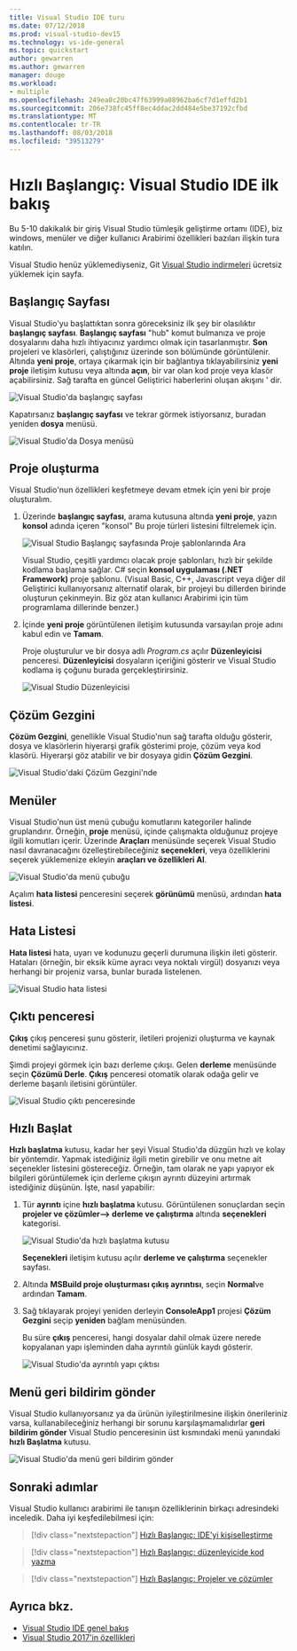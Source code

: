 ```yaml
---
title: Visual Studio IDE turu
ms.date: 07/12/2018
ms.prod: visual-studio-dev15
ms.technology: vs-ide-general
ms.topic: quickstart
author: gewarren
ms.author: gewarren
manager: douge
ms.workload:
- multiple
ms.openlocfilehash: 249ea0c20bc47f63999a08962ba6cf7d1effd2b1
ms.sourcegitcommit: 206e738fc45ff8ec4ddac2dd484e5be37192cfbd
ms.translationtype: MT
ms.contentlocale: tr-TR
ms.lasthandoff: 08/03/2018
ms.locfileid: "39513279"
---
```

# <a name="quickstart-first-look-at-the-visual-studio-ide"></a>Hızlı Başlangıç: Visual Studio IDE ilk bakış

Bu 5-10 dakikalık bir giriş Visual Studio tümleşik geliştirme ortamı (IDE), biz windows, menüler ve diğer kullanıcı Arabirimi özellikleri bazıları ilişkin tura katılın.

Visual Studio henüz yüklemediyseniz, Git [Visual Studio indirmeleri](https://visualstudio.microsoft.com/downloads/?utm_medium=microsoft&utm_source=docs.microsoft.com&utm_campaign=button+cta&utm_content=download+vs2017) ücretsiz yüklemek için sayfa.

## <a name="start-page"></a>Başlangıç Sayfası

Visual Studio'yu başlattıktan sonra göreceksiniz ilk şey bir olasılıktır **başlangıç sayfası**. **Başlangıç sayfası** "hub" komut bulmanıza ve proje dosyalarını daha hızlı ihtiyacınız yardımcı olmak için tasarlanmıştır. **Son** projeleri ve klasörleri, çalıştığınız üzerinde son bölümünde görüntülenir. Altında **yeni proje**, ortaya çıkarmak için bir bağlantıya tıklayabilirsiniz **yeni proje** iletişim kutusu veya altında **açın**, bir var olan kod proje veya klasör açabilirsiniz. Sağ tarafta en güncel Geliştirici haberlerini oluşan akışını ' dir.

![Visual Studio'da başlangıç sayfası](media/start-page.png)

Kapatırsanız **başlangıç sayfası** ve tekrar görmek istiyorsanız, buradan yeniden **dosya** menüsü.

![Visual Studio'da Dosya menüsü](media/quickstart-IDE-file-menu-large.png)

## <a name="create-a-project"></a>Proje oluşturma

Visual Studio'nun özellikleri keşfetmeye devam etmek için yeni bir proje oluşturalım.

1. Üzerinde **başlangıç sayfası**, arama kutusuna altında **yeni proje**, yazın **konsol** adında içeren "konsol" Bu proje türleri listesini filtrelemek için.

   ![Visual Studio Başlangıç sayfasında Proje şablonlarında Ara](media/start-page-search-templates.png)

   Visual Studio, çeşitli yardımcı olacak proje şablonları, hızlı bir şekilde kodlama başlama sağlar. C# seçin **konsol uygulaması (.NET Framework)** proje şablonu. (Visual Basic, C++, Javascript veya diğer dil Geliştirici kullanıyorsanız alternatif olarak, bir projeyi bu dillerden birinde oluşturun çekinmeyin. Biz göz atan kullanıcı Arabirimi için tüm programlama dillerinde benzer.)

1. İçinde **yeni proje** görüntülenen iletişim kutusunda varsayılan proje adını kabul edin ve **Tamam**.

   Proje oluşturulur ve bir dosya adlı *Program.cs* açılır **Düzenleyicisi** penceresi. **Düzenleyicisi** dosyaların içeriğini gösterir ve Visual Studio kodlama iş çoğunu burada gerçekleştirirsiniz.

   ![Visual Studio Düzenleyicisi](media/editor.png)

## <a name="solution-explorer"></a>Çözüm Gezgini

**Çözüm Gezgini**, genellikle Visual Studio'nun sağ tarafta olduğu gösterir, dosya ve klasörlerin hiyerarşi grafik gösterimi proje, çözüm veya kod klasörü. Hiyerarşi göz atabilir ve bir dosyaya gidin **Çözüm Gezgini**.

![Visual Studio'daki Çözüm Gezgini'nde](media/quickstart-IDE-solution-explorer.png)

## <a name="menus"></a>Menüler

Visual Studio'nun üst menü çubuğu komutlarını kategoriler halinde gruplandırır. Örneğin, **proje** menüsü, içinde çalışmakta olduğunuz projeye ilgili komutları içerir. Üzerinde **Araçları** menüsünde seçerek Visual Studio nasıl davranacağını özelleştirebileceğiniz **seçenekleri**, veya özelliklerini seçerek yüklemenize ekleyin **araçları ve özellikleri Al**.

![Visual Studio'da menü çubuğu](media/quickstart-IDE-menu-bar.png)

Açalım **hata listesi** penceresini seçerek **görünümü** menüsü, ardından **hata listesi**.

## <a name="error-list"></a>Hata Listesi

**Hata listesi** hata, uyarı ve kodunuzu geçerli durumuna ilişkin ileti gösterir. Hataları (örneğin, bir eksik küme ayracı veya noktalı virgül) dosyanızı veya herhangi bir projeniz varsa, bunlar burada listelenen.

![Visual Studio hata listesi](media/quickstart-IDE-error-list.png)

## <a name="output-window"></a>Çıktı penceresi

**Çıkış** çıkış penceresi şunu gösterir, iletileri projenizi oluşturma ve kaynak denetimi sağlayıcınız.

Şimdi projeyi görmek için bazı derleme çıkışı. Gelen **derleme** menüsünde seçin **Çözümü Derle**. **Çıkış** penceresi otomatik olarak odağa gelir ve derleme başarılı iletisini görüntüler.

![Visual Studio çıktı penceresinde](media/build-output-minimal.png)

## <a name="quick-launch"></a>Hızlı Başlat

**Hızlı başlatma** kutusu, kadar her şeyi Visual Studio'da düzgün hızlı ve kolay bir yöntemdir. Yapmak istediğiniz ilgili metin girebilir ve onu metne ait seçenekler listesini göstereceğiz. Örneğin, tam olarak ne yapı yapıyor ek bilgileri görüntülemek için derleme çıkışın ayrıntı düzeyini artırmak istediğiniz düşünün. İşte, nasıl yapabilir:

1. Tür **ayrıntı** içine **hızlı başlatma** kutusu. Görüntülenen sonuçlardan seçin **projeler ve çözümler--> derleme ve çalıştırma** altında **seçenekleri** kategorisi.

   ![Visual Studio'da hızlı başlatma kutusu](media/quickstart-IDE-quick-launch.png)

   **Seçenekleri** iletişim kutusu açılır **derleme ve çalıştırma** seçenekler sayfası.

1. Altında **MSBuild proje oluşturması çıkış ayrıntısı**, seçin **Normal**ve ardından **Tamam**.

1. Sağ tıklayarak projeyi yeniden derleyin **ConsoleApp1** projesi **Çözüm Gezgini** seçip **yeniden** bağlam menüsünden.

   Bu süre **çıkış** penceresi, hangi dosyalar dahil olmak üzere nerede kopyalanan yapı işleminden daha ayrıntılı günlük kaydı gösterir.

   ![Visual Studio'da ayrıntılı yapı çıktısı](media/build-output-verbose.png)

## <a name="send-feedback-menu"></a>Menü geri bildirim gönder

Visual Studio kullanıyorsanız ya da ürünün iyileştirilmesine ilişkin önerileriniz varsa, kullanabileceğiniz herhangi bir sorunu karşılaşmamalıdırlar **geri bildirim gönder** Visual Studio penceresinin üst kısmındaki menü yanındaki **hızlı Başlatma** kutusu.

![Visual Studio'da menü geri bildirim gönder](media/quickstart-IDE-send-feedback.png)

## <a name="next-steps"></a>Sonraki adımlar

Visual Studio kullanıcı arabirimi ile tanışın özelliklerinin birkaçı adresindeki inceledik. Daha iyi keşfedilebilmesi için:

> [!div class="nextstepaction"]
> [Hızlı Başlangıç: IDE'yi kişiselleştirme](../ide/quickstart-personalize-the-ide.md)

> [!div class="nextstepaction"]
> [Hızlı Başlangıç: düzenleyicide kod yazma](../ide/quickstart-editor.md)

> [!div class="nextstepaction"]
> [Hızlı Başlangıç: Projeler ve çözümler](../ide/quickstart-projects-solutions.md)

## <a name="see-also"></a>Ayrıca bkz.

- [Visual Studio IDE genel bakış](../ide/visual-studio-ide.md)
- [Visual Studio 2017'in özellikleri](../ide/advanced-feature-overview.md)